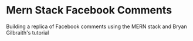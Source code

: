 # Mern Stack Facebook Comments
Building a replica of Facebook comments using the MERN stack and Bryan Gilbraith's tutorial

